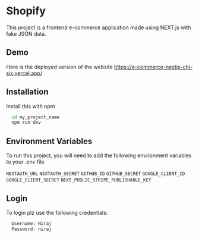 
# Shopify

This project is a frontend e-commerce application made using NEXT.js with fake JSON data.





## Demo

Here is the deployed version of the website https://e-commerce-nextjs-chi-six.vercel.app/



## Installation

Install this with npm

```bash
  cd my_project_name
  npm run dev
```



    
## Environment Variables

To run this project, you will need to add the following environment variables to your .env file



`NEXTAUTH_URL`
`NEXTAUTH_SECRET`
`GITHUB_ID`
`GITHUB_SECRET`
`GOOGLE_CLIENT_ID`
`GOOGLE_CLIENT_SECRET`
`NEXT_PUBLIC_STRIPE_PUBLISHABLE_KEY` 

## Login

To login plz use the following credentials:

```bash
  Username: Niraj
  Password: niraj
```



